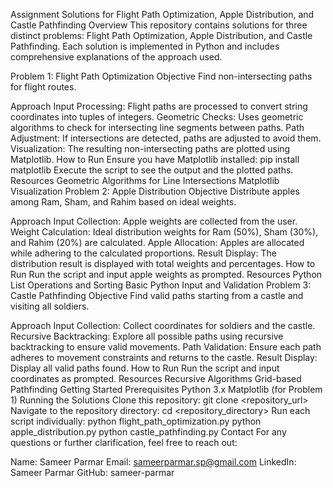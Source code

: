 Assignment Solutions for Flight Path Optimization, Apple Distribution, and Castle Pathfinding
Overview
This repository contains solutions for three distinct problems: Flight Path Optimization, Apple Distribution, and Castle Pathfinding. Each solution is implemented in Python and includes comprehensive explanations of the approach used.

Problem 1: Flight Path Optimization
Objective
Find non-intersecting paths for flight routes.

Approach
Input Processing: Flight paths are processed to convert string coordinates into tuples of integers.
Geometric Checks: Uses geometric algorithms to check for intersecting line segments between paths.
Path Adjustment: If intersections are detected, paths are adjusted to avoid them.
Visualization: The resulting non-intersecting paths are plotted using Matplotlib.
How to Run
Ensure you have Matplotlib installed: pip install matplotlib
Execute the script to see the output and the plotted paths.
Resources
Geometric Algorithms for Line Intersections
Matplotlib Visualization
Problem 2: Apple Distribution
Objective
Distribute apples among Ram, Sham, and Rahim based on ideal weights.

Approach
Input Collection: Apple weights are collected from the user.
Weight Calculation: Ideal distribution weights for Ram (50%), Sham (30%), and Rahim (20%) are calculated.
Apple Allocation: Apples are allocated while adhering to the calculated proportions.
Result Display: The distribution result is displayed with total weights and percentages.
How to Run
Run the script and input apple weights as prompted.
Resources
Python List Operations and Sorting
Basic Python Input and Validation
Problem 3: Castle Pathfinding
Objective
Find valid paths starting from a castle and visiting all soldiers.

Approach
Input Collection: Collect coordinates for soldiers and the castle.
Recursive Backtracking: Explore all possible paths using recursive backtracking to ensure valid movements.
Path Validation: Ensure each path adheres to movement constraints and returns to the castle.
Result Display: Display all valid paths found.
How to Run
Run the script and input coordinates as prompted.
Resources
Recursive Algorithms
Grid-based Pathfinding
Getting Started
Prerequisites
Python 3.x
Matplotlib (for Problem 1)
Running the Solutions
Clone this repository: git clone <repository_url>
Navigate to the repository directory: cd <repository_directory>
Run each script individually:
python flight_path_optimization.py
python apple_distribution.py
python castle_pathfinding.py
Contact
For any questions or further clarification, feel free to reach out:

Name: Sameer Parmar
Email: sameerparmar.sp@gmail.com
LinkedIn: Sameer Parmar
GitHub: sameer-parmar
